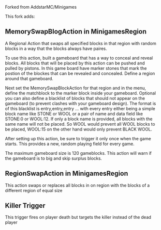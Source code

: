 Forked from AddstarMC/Minigames

This fork adds:

## MemorySwapBlogAction in MinigamesRegion
A Regional Action that swaps all specified blocks in that region with random blocks in a way that the blocks always have paires.

To use this action, built a gameboard that has a way to conceal and reveal blocks. All blocks that will be placed by this action can
be pushed and pulled by pistons. In this game board have marker stones that mark the postion of the blockes that can be revealed and
concealed. Define a region around that gameboard.

Next set the MemorySwapBlockAction for that region and in the menu, define the matchblock to the marker block inside your gameboard.
Optional you can also define a blacklist of blocks that should not appear on the gameboard (to prevent clashes with your gameboard
design). The format is of this blacklist is entry,entry,entry ... with every entry either being a simple block name like STONE or WOOL or
a pair of name and data field like STONE:0 or WOOL:12. If only a block name is provided, all blocks with the same name will not be placed.
So WOOL would prevent all WOOL blocks to be placed, WOOL:15 on the other hand would only prevent BLACK WOOL.

After setting up this action, be sure to trigger it only once when the game starts. This provides a new, random playing field for every
game.

The maximum gameboard size is 120 gameblocks. This action will warn if the gameboard is to big and skip surplus blocks.

## RegionSwapAction in MinigamesRegion
This action swaps or replaces all blocks in on region with the blocks of a different region of equal size

## Killer Trigger
This trigger fires on player death but targets the killer instead of the dead player
